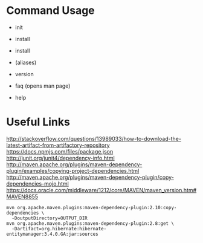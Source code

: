 Command Usage
=============

* init
* install <arg>
* install

* (aliases)


* version
* faq (opens man page)
* help


Useful Links
============

http://stackoverflow.com/questions/13989033/how-to-download-the-latest-artifact-from-artifactory-repository
https://docs.npmjs.com/files/package.json
http://junit.org/junit4/dependency-info.html
http://maven.apache.org/plugins/maven-dependency-plugin/examples/copying-project-dependencies.html
http://maven.apache.org/plugins/maven-dependency-plugin/copy-dependencies-mojo.html
https://docs.oracle.com/middleware/1212/core/MAVEN/maven_version.htm#MAVEN8855

```
mvn org.apache.maven.plugins:maven-dependency-plugin:2.10:copy-dependencies \
  -DoutputDirectory=OUTPUT_DIR
mvn org.apache.maven.plugins:maven-dependency-plugin:2.8:get \
  -Dartifact=org.hibernate:hibernate-entitymanager:3.4.0.GA:jar:sources

```
